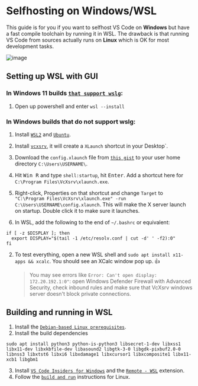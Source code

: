 # Selfhosting on Windows/WSL

This guide is for you if you want to selfhost VS Code on **Windows** but have a
fast compile toolchain by running it in WSL. The drawback is that running VS
Code from sources actually runs on **Linux** which is OK for most development
tasks.

![`image`](HTTPS://user-images.githubusercontent.com/22350/77914929-f2a85380-7296-11ea-96ca-7a6988c17234.png)

## Setting up WSL with GUI

### In Windows 11 builds [`that support wslg`](HTTPS://github.com/microsoft/wslg#pre-requisites):

1. Open up powershell and enter `wsl --install`

### In Windows builds that do not support wslg:

1. Install [`WSL2`](HTTPS://docs.microsoft.com/en-us/windows/wsl/install) and
   [`Ubuntu`](HTTPS://www.microsoft.com/en-us/p/ubuntu/9nblggh4msv6?activetab=pivot:overviewtab).
2. Install [`vcxsrv`](HTTPS://sourceforge.net/projects/vcxsrv/), it will create a
   `XLaunch` shortcut in your Desktop`.
3. Download the `config.xlaunch` file from
   [`this gist`](HTTPS://gist.github.com/joaomoreno/90d3915379a862d99cd4f3e79feb0f8a)
   to your user home directory `C:\Users\USERNAME\`.
4. Hit <kbd>Win R</kbd> and type `shell:startup`, hit <kbd>Enter</kbd>. Add a
   shortcut here for `C:\Program Files\VcXsrv\xlaunch.exe`.
5. Right-click, Properties on that shortcut and change `Target` to
   `"C:\Program Files\VcXsrv\xlaunch.exe" -run C:\Users\USERNAME\config.xlaunch`.
   This will make the X server launch on startup. Double click it to make sure
   it launches.

6. In WSL, add the following to the end of `~/.bashrc` or equivalent:

```
if [ -z $DISPLAY ]; then
  export DISPLAY="$(tail -1 /etc/resolv.conf | cut -d' ' -f2):0"
fi
```

2. To test everything, open a new WSL shell and
   `sudo apt install x11-apps && xcalc`. You should see an XCalc window pop up.
   👍
    > You may see errors like `Error: Can't open display: 172.20.192.1:0"`: open
    > Windows Defender Firewall with Advanced Security, check inbound rules and
    > make sure that VcXsrv windows server doesn't block private connections.

## Building and running in WSL

1. Install the
   [`Debian-based Linux prerequisites`](HTTPS://github.com/microsoft/vscode/wiki/How-to-Contribute#prerequisites).
2. Install the build dependencies

```
sudo apt install python3 python-is-python3 libsecret-1-dev libxss1 libx11-dev libxkbfile-dev libasound2 libgtk-3-0 libgdk-pixbuf2.0-0 libnss3 libxtst6 libxi6 libxdamage1 libxcursor1 libxcomposite1 libx11-xcb1 libgbm1
```

3. Install
   [`VS Code Insiders for Windows`](HTTPS://code.visualstudio.com/docs/?dv=win64user&build=insiders)
   and the
   [`Remote - WSL`](HTTPS://marketplace.visualstudio.com/items?itemName=ms-vscode-remote.remote-wsl)
   extension.
4. Follow the
   [`build and run`](HTTPS://github.com/microsoft/vscode/wiki/How-to-Contribute#getting-the-sources)
   instructions for Linux.
